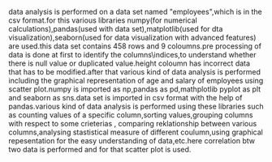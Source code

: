 data analysis is performed on a data set named "employees",which is in the csv format.for this various libraries numpy(for numerical calculations),pandas(used with data set),matplotlib(used for dta visualization),seaborn(used for data visualization with advanced features) are used.this data set contains 458 rows and 9 coloumns.pre processing of data is done at first to identify the columns\indices,to understand whether there is null value or duplicated value.height coloumn has incorrect data that has to be modified.after that various kind of data analysis is performed including the graphical representation of age and salary of employees using scatter plot.numpy is imported as np,pandas as pd,mathplotlib pyplot as plt and seaborn as sns.data set is imported in csv format with the help of pandas.various kind of data analysis is performed using these libraries such as counting values of a specific column,sorting values,grouping columns with respect to some crieterias , comparing reklationship between various columns,analysing stastistical measure of different coulumn,using graphical repesentation for the easy understanding of data,etc.here correlation btw two data is performed and for that scatter plot is used.
